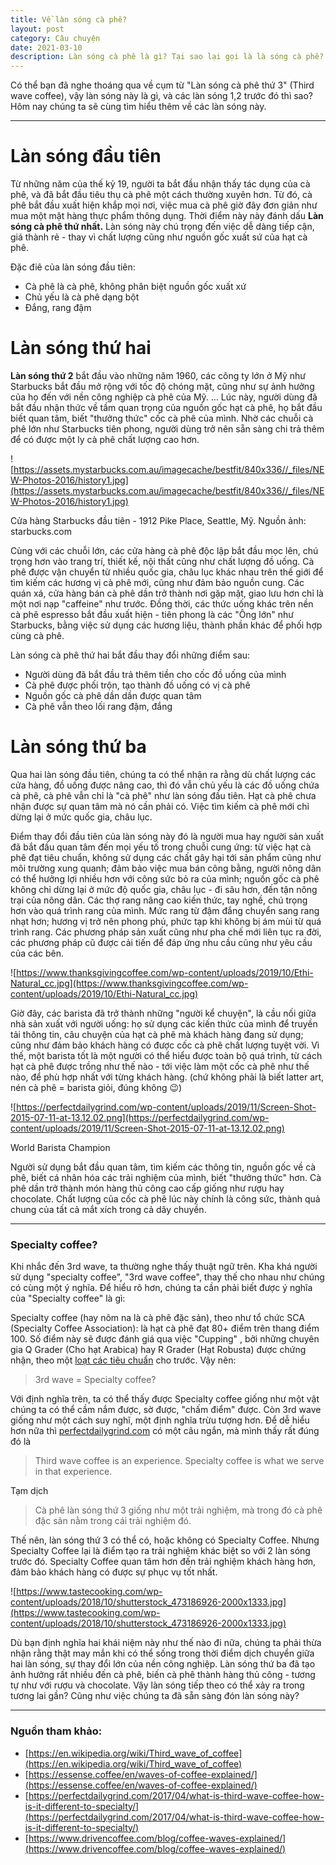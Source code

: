 ```yaml
---
title: Về làn sóng cà phê?
layout: post
category: Câu chuyện
date: 2021-03-10
description: Làn sóng cà phê là gì? Tại sao lại gọi là là sóng cà phê?
---
```


Có thể bạn đã nghe thoáng qua về cụm từ "Làn sóng cà phê thứ 3" (Third wave coffee), vậy làn sóng này là gì, và các làn sóng 1,2 trước đó thì sao? Hôm nay chúng ta sẽ cùng tìm hiểu thêm về các làn sóng này.

---

# Làn sóng đầu tiên

Từ những năm của thế kỷ 19, người ta bắt đầu nhận thấy tác dụng của cà phê, và đã bắt đầu tiêu thụ cà phê một cách thường xuyên hơn. Từ đó, cà phê bắt đầu xuất hiện khắp mọi nơi, việc mua cà phê giờ đây đơn giản như mua một mặt hàng thực phẩm thông dụng. Thời điểm này này đánh dấu **Làn sóng cà phê thứ nhất.** Làn sóng này chú trọng đến việc dễ dàng tiếp cận, giá thành rẻ - thay vì chất lượng cũng như nguồn gốc xuất sứ của hạt cà phê.

Đặc điê của làn sóng đầu tiên:

- Cà phê là cà phê, không phân biệt nguồn gốc xuất xứ
- Chủ yếu là cà phê dạng bột
- Đắng, rang đậm

# Làn sóng thứ hai

**Làn sóng thứ 2** bắt đầu vào những năm 1960, các công ty lớn ở Mỹ như Starbucks bắt đầu mở rộng với tốc độ chóng mặt, cũng như sự ảnh hưởng của họ đến với nền công nghiệp cà phê của Mỹ. ... Lúc này, người dùng đã bắt đầu nhận thức về tầm quan trọng của nguồn gốc hạt cà phê, họ bắt đầu biết quan tâm, biết "thưởng thức" cốc cà phê của mình. Nhờ các chuỗi cà phê lớn như Starbucks tiên phong, người dùng trở nên sẵn sàng chi trả thêm để có được một ly cà phê chất lượng cao hơn.

![https://assets.mystarbucks.com.au/imagecache/bestfit/840x336//_files/NEW-Photos-2016/history1.jpg](https://assets.mystarbucks.com.au/imagecache/bestfit/840x336//_files/NEW-Photos-2016/history1.jpg)

Cửa hàng Starbucks đầu tiên - 1912 Pike Place, Seattle, Mỹ. Nguồn ảnh: starbucks.com

Cùng với các chuỗi lớn, các cửa hàng cà phê độc lập bắt đầu mọc lên, chú trọng hơn vào trang trí, thiết kế, nội thất cũng như chất lượng đồ uống. Cà phê được vận chuyển từ nhiều quốc gia, châu lục khác nhau trên thế giới để tìm kiếm các hương vị cà phê mới, cũng như đảm bảo nguồn cung. Các quán xá, cửa hàng bán cà phê dần trở thành nơi gặp mặt, giao lưu hơn chỉ là một nơi nạp "caffeine" như trước. Đồng thời, các thức uống khác trên nền cà phê espresso bắt đầu xuất hiện - tiên phong là các "Ông lớn" như Starbucks, bằng việc sử dụng các hương liệu, thành phần khác để phối hợp cùng cà phê. 

Làn sóng cà phê thứ hai bắt đầu thay đổi những điểm sau:

- Người dùng đã bắt đầu trả thêm tiền cho cốc đồ uống của mình
- Cà phê được phối trộn, tạo thành đồ uống có vị cà phê
- Nguồn gốc cà phê dần dần được quan tâm
- Cà phê vẫn theo lối rang đậm, đắng

# Làn sóng thứ ba

Qua hai làn sóng đầu tiên, chúng ta có thể nhận ra rằng dù chất lượng các cửa hàng, đồ uống được nâng cao, thì đó vẫn chủ yếu là các đồ uống chứa cà phê, cà phê vẫn chỉ là "cà phê" như làn sóng đầu tiên. Hạt cà phê chưa nhận được sự quan tâm mà nó cần phải có. Việc tìm kiếm cà phê mới chỉ dừng lại ở mức quốc gia, châu lục. 

Điểm thay đổi đầu tiên của làn sóng này đó là người mua hay người sản xuất đã bắt đầu quan tâm đến mọi yếu tố trong chuỗi cung ứng: từ việc hạt cà phê đạt tiêu chuẩn, không sử dụng các chất gây hại tới sản phẩm cũng như môi trường xung quanh; đảm bảo việc mua bán công bằng, người nông dân có thể hưởng lợi nhiều hơn với công sức bỏ ra của mình; nguồn gốc cà phê không chỉ dừng lại ở mức độ quốc gia, châu lục - đi sâu hơn, đến tận nông trại của nông dân. Các thợ rang nâng cao kiến thức, tay nghề, chú trọng hơn vào quá trình rang của mình. Mức rang từ đậm đắng chuyển sang rang nhạt hơn; hương vị trở nên phong phú, phức tạp khi không bị ám mùi từ quá trình rang. Các phương pháp sản xuất cũng như pha chế mới liên tục ra đời, các phương pháp cũ được cải tiến để đáp ứng nhu cầu cũng như yêu cầu của các bên. 

![https://www.thanksgivingcoffee.com/wp-content/uploads/2019/10/Ethi-Natural_cc.jpg](https://www.thanksgivingcoffee.com/wp-content/uploads/2019/10/Ethi-Natural_cc.jpg)

Giờ đây, các barista đã trở thành những "người kể chuyện", là cầu nối giữa nhà sản xuất với người uống: họ sử dụng các kiến thức của mình để truyền tải thông tin, câu chuyện của hạt cà phê mà khách hàng đang sử dụng; cũng như đảm bảo khách hàng có được cốc cà phê chất lượng tuyệt vời. Vì thế, một barista tốt là một người có thể hiểu được toàn bộ quá trình, từ cách hạt cà phê được trồng như thế nào - tới việc làm một cốc cà phê như thế nào, để phù hợp nhất với từng khách hàng. (chứ không phải là biết latter art, nén cà phê = barista giỏi, đúng không 😉)

![https://perfectdailygrind.com/wp-content/uploads/2019/11/Screen-Shot-2015-07-11-at-13.12.02.png](https://perfectdailygrind.com/wp-content/uploads/2019/11/Screen-Shot-2015-07-11-at-13.12.02.png)

World Barista Champion

Người sử dụng bắt đầu quan tâm, tìm kiếm các thông tin, nguồn gốc về cà phê, biết cá nhân hóa các trải nghiệm của mình, biết "thưởng thức" hơn. Cà phê dần trở thành món hàng thủ công cao cấp giống như rượu hay chocolate. Chất lượng của cốc cà phê lúc này chính là công sức, thành quả chung của tất cả mắt xích trong cả dây chuyền.

---

### Specialty coffee?

Khi nhắc đến 3rd wave, ta thường nghe thấy thuật ngữ trên. Kha khá người sử dụng "specialty coffee", "3rd wave coffee", thay thế cho nhau như chúng có cùng một ý nghĩa. Để hiểu rõ hơn, chúng ta cần phải biết được ý nghĩa của "Specialty coffee" là gì: 

Specialty coffee (hay nôm na là cà phê đặc sản), theo như tổ chức SCA (Specialty Coffee Association): là hạt cà phê đạt 80+ điểm trên thang điểm 100. Số điểm này sẽ được đánh giá qua việc "Cupping" , bởi những chuyên gia Q Grader (Cho hạt Arabica) hay R Grader (Hạt Robusta) được chứng nhận, theo một [loạt các tiêu chuẩn](https://sca.coffee/research/coffee-standards) cho trước. Vậy nên:

> 3rd wave = Specialty coffee?

Với định nghĩa trên, ta có thể thấy được Specialty coffee giống như một vật chúng ta có thể cầm nắm được, sờ được, "chấm điểm" được. Còn 3rd wave giống như một cách suy nghĩ, một định nghĩa trừu tượng hơn. Để dễ hiểu hơn nữa thì [perfectdailygrind.com](http://perfectdailygrind.com) có một câu ngắn, mà mình thấy rất đúng đó là

> Third wave coffee is an experience. Specialty coffee is what we serve in that experience.

Tạm dịch

> Cà phê làn sóng thứ 3 giống như một trải nghiệm, mà trong đó cà phê đặc sản nằm trong cái trải nghiệm đó.

Thế nên, làn sóng thứ 3 có thể có, hoặc không có Specialty Coffee. Nhưng Specialty Coffee lại là điểm tạo ra trải nghiệm khác biệt so với 2 làn sóng trước đó. Specialty Coffee quan tâm hơn đến trải nghiệm khách hàng hơn, đảm bảo khách hàng có được sự phục vụ tốt nhất. 

![https://www.tastecooking.com/wp-content/uploads/2018/10/shutterstock_473186926-2000x1333.jpg](https://www.tastecooking.com/wp-content/uploads/2018/10/shutterstock_473186926-2000x1333.jpg)

Dù bạn định nghĩa hai khái niệm này như thế nào đi nữa, chúng ta phải thừa nhận rằng thật may mắn khi có thể sống trong thời điểm dịch chuyển giữa hai làn sóng, sự thay đổi lớn của nền công nghiệp. Làn sóng thứ ba đã tạo ảnh hưởng rất nhiều đến cà phê, biến cà phê thành hàng thủ công - tương tự như với rượu và chocolate. Vậy làn sóng tiếp theo có thể xảy ra trong tương lai gần? Cũng như việc chúng ta đã sẵn sàng đón làn sóng này?

---

### Nguồn tham khảo:

- [https://en.wikipedia.org/wiki/Third_wave_of_coffee](https://en.wikipedia.org/wiki/Third_wave_of_coffee)
- [https://essense.coffee/en/waves-of-coffee-explained/](https://essense.coffee/en/waves-of-coffee-explained/)
- [https://perfectdailygrind.com/2017/04/what-is-third-wave-coffee-how-is-it-different-to-specialty/](https://perfectdailygrind.com/2017/04/what-is-third-wave-coffee-how-is-it-different-to-specialty/)
- [https://www.drivencoffee.com/blog/coffee-waves-explained/](https://www.drivencoffee.com/blog/coffee-waves-explained/)